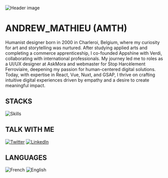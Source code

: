 ![Header image](https://i.imgur.com/cel3BTG.png)

# ANDREW_MATHIEU (AMTH)

Humanist designer born in 2000 in Charleroi, Belgium, where my curiosity for art and storytelling was nurtured. After studying applied arts and completing a commerce apprenticeship, I co-founded Appshine with Verdi, collaborating with international professionals. My journey led me to roles as a UI/UX designer at AskMora and webmaster for Stop Harcèlement Ferroviaire, deepening my passion for human-centered digital solutions. Today, with expertise in React, Vue, Nuxt, and GSAP, I thrive on crafting intuitive digital experiences driven by empathy and a desire to create meaningful impact.

## STACKS

![Skills](https://skillicons.dev/icons?i=figma,photoshop,illustrator,html,css,js,typescript,tailwind,nuxt,vue,nextjs,react,mongodb,postgresql,nodejs,styledcomponents,astro,adonis,express,vite,webpack,vercel,threejs,tensorflow,svelte,bun,supabase,sass,prisma,postman,netlify,docker,cloudflare,bash&theme=light)




## TALK WITH ME

[![Twitter](https://img.shields.io/badge/Twitter-1DA1F2?style=for-the-badge&logo=twitter&logoColor=white)](https://twitter.com/noonedrewandy)
[![LinkedIn](https://img.shields.io/badge/LinkedIn-0077B5?style=for-the-badge&logo=linkedin&logoColor=white)](https://linkedin.com/in/andrew-mathieu)

## LANGUAGES

![French](https://flagcdn.com/32x24/fr.png) ![English](https://flagcdn.com/32x24/gb.png) 

